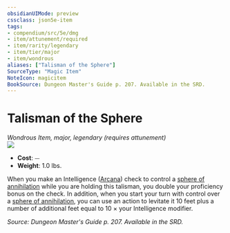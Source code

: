 ```yaml
---
obsidianUIMode: preview
cssclass: json5e-item
tags:
- compendium/src/5e/dmg
- item/attunement/required
- item/rarity/legendary
- item/tier/major
- item/wondrous
aliases: ["Talisman of the Sphere"]
SourceType: "Magic Item"
NoteIcon: magicitem
BookSource: Dungeon Master's Guide p. 207. Available in the SRD.
---
```

# Talisman of the Sphere
*Wondrous Item, major, legendary (requires attunement)*  
![](/2-Mechanics/CLI/items/img/talisman-of-the-sphere.webp#right)  

- **Cost**: ⏤
- **Weight**: 1.0 lbs.

When you make an Intelligence ([Arcana](/2-Mechanics/CLI/rules/skills.md#Arcana)) check to control a [sphere of annihilation](/2-Mechanics/CLI/items/sphere-of-annihilation.md) while you are holding this talisman, you double your proficiency bonus on the check. In addition, when you start your turn with control over a [sphere of annihilation](/2-Mechanics/CLI/items/sphere-of-annihilation.md), you can use an action to levitate it 10 feet plus a number of additional feet equal to 10 × your Intelligence modifier.

*Source: Dungeon Master's Guide p. 207. Available in the SRD.*